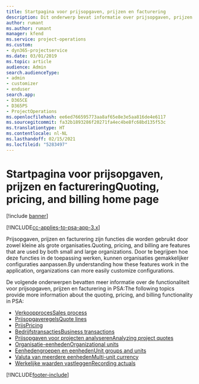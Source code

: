 ```yaml
---
title: Startpagina voor prijsopgaven, prijzen en facturering
description: Dit onderwerp bevat informatie over prijsopgaven, prijzen en facturering.
author: rumant
ms.author: rumant
manager: kfend
ms.service: project-operations
ms.custom:
- dyn365-projectservice
ms.date: 03/01/2019
ms.topic: article
audience: Admin
search.audienceType:
- admin
- customizer
- enduser
search.app:
- D365CE
- D365PS
- ProjectOperations
ms.openlocfilehash: ee6ed766595773aa8af65e8e3e5aa816de4e6117
ms.sourcegitcommit: fa32b1893286f20271fa4ec4be8fc68bd135f53c
ms.translationtype: HT
ms.contentlocale: nl-NL
ms.lasthandoff: 02/15/2021
ms.locfileid: "5283497"
---
```

# <a name="quoting-pricing-and-billing-home-page"></a><span data-ttu-id="8bcf0-103">Startpagina voor prijsopgaven, prijzen en facturering</span><span class="sxs-lookup"><span data-stu-id="8bcf0-103">Quoting, pricing, and billing home page</span></span>

[!include [banner](../includes/psa-now-project-operations.md)]

[!INCLUDE[cc-applies-to-psa-app-3.x](../includes/cc-applies-to-psa-app-3x.md)]

<span data-ttu-id="8bcf0-104">Prijsopgaven, prijzen en facturering zijn functies die worden gebruikt door zowel kleine als grote organisaties.</span><span class="sxs-lookup"><span data-stu-id="8bcf0-104">Quoting, pricing, and billing are features that are used by both small and large organizations.</span></span> <span data-ttu-id="8bcf0-105">Door te begrijpen hoe deze functies in de toepassing werken, kunnen organisaties gemakkelijker configuraties aanpassen.</span><span class="sxs-lookup"><span data-stu-id="8bcf0-105">By understanding how these features work in the application, organizations can more easily customize configurations.</span></span>

<span data-ttu-id="8bcf0-106">De volgende onderwerpen bevatten meer informatie over de functionaliteit voor prijsopgaven, prijzen en facturering in PSA:</span><span class="sxs-lookup"><span data-stu-id="8bcf0-106">The following topics provide more information about the quoting, pricing, and billing functionality in PSA:</span></span>

- [<span data-ttu-id="8bcf0-107">Verkoopproces</span><span class="sxs-lookup"><span data-stu-id="8bcf0-107">Sales process</span></span>](basic-sales-process.md)
- [<span data-ttu-id="8bcf0-108">Prijsopgaveregels</span><span class="sxs-lookup"><span data-stu-id="8bcf0-108">Quote lines</span></span>](basic-quote-lines.md)
- [<span data-ttu-id="8bcf0-109">Prijs</span><span class="sxs-lookup"><span data-stu-id="8bcf0-109">Pricing</span></span>](basic-pricing.md)
- [<span data-ttu-id="8bcf0-110">Bedrijfstransacties</span><span class="sxs-lookup"><span data-stu-id="8bcf0-110">Business transactions</span></span>](basic-business-transactions.md)
- [<span data-ttu-id="8bcf0-111">Prijsopgaven voor projecten analyseren</span><span class="sxs-lookup"><span data-stu-id="8bcf0-111">Analyzing project quotes</span></span>](basic-analyzing-quotes.md)
- [<span data-ttu-id="8bcf0-112">Organisatie-eenheden</span><span class="sxs-lookup"><span data-stu-id="8bcf0-112">Organizational units</span></span>](advanced-organizational.md)
- [<span data-ttu-id="8bcf0-113">Eenhedengroepen en eenheden</span><span class="sxs-lookup"><span data-stu-id="8bcf0-113">Unit groups and units</span></span>](advanced-units.md)
- [<span data-ttu-id="8bcf0-114">Valuta van meerdere eenheden</span><span class="sxs-lookup"><span data-stu-id="8bcf0-114">Multi-unit currency</span></span>](advanced-currency.md)
- [<span data-ttu-id="8bcf0-115">Werkelijke waarden vastleggen</span><span class="sxs-lookup"><span data-stu-id="8bcf0-115">Recording actuals</span></span>](advanced-actuals.md)


[!INCLUDE[footer-include](../includes/footer-banner.md)]